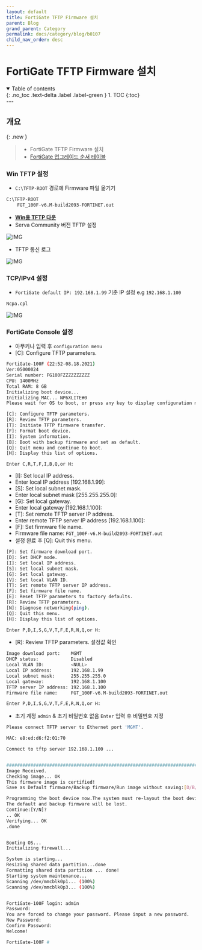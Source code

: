 ```yaml
---
layout: default
title: FortiGate TFTP Firmware 설치
parent: Blog
grand_parent: Category
permalink: docs/category/blog/b0107
child_nav_order: desc
---
```

# FortiGate TFTP Firmware 설치
<details open markdown="block">
  <summary>
    Table of contents
  </summary>
  {: .no_toc .text-delta .label .label-green }
1. TOC
{:toc}
</details>
---

## 개요

{: .new }
> - FortiGate TFTP Firmware 설치
> - [FortiGate 업그레이드 순서 테이블](https://docs.fortinet.com/upgrade-tool/fortigate)

### Win TFTP 설정

- `C:\TFTP-ROOT` 경로에 Firmware 파일 옮기기

```bash
C:\TFTP-ROOT
    FGT_100F-v6.M-build2093-FORTINET.out
```

- [**Win용 TFTP 다운**](https://www.vercot.com/~serva/download/Serva_Community_v4.6.0-21120715.zip)
- Serva Community 버전 TFTP 설정

![IMG](https://github.com/heaths2/heaths2.github.io/assets/36792594/01c7e213-42f3-4559-a098-7c6328eafd3f)

- TFTP 통신 로그

![IMG](https://github.com/heaths2/heaths2.github.io/assets/36792594/af81bb18-13bc-455a-b4ba-b03ed2bc3802)

### TCP/IPv4 설정

- `FortiGate default IP: 192.168.1.99` 기준 IP 설정 e.g `192.168.1.100`

```bash
Ncpa.cpl
```

![IMG](https://github.com/heaths2/heaths2.github.io/assets/36792594/b48a2bff-07d9-42cb-aded-d9dc8b020b29)

### FortiGate Console 설정

- 아무키나 입력 후 `configuration menu`
- [C]: Configure TFTP parameters.

```bash
FortiGate-100F (22:52-08.18.2021)
Ver:05000024
Serial number: FG100FZZZZZZZZZZ
CPU: 1400MHz
Total RAM: 8 GB
Initializing boot device...
Initializing MAC... NP6XLITE#0
Please wait for OS to boot, or press any key to display configuration menu.

[C]: Configure TFTP parameters.
[R]: Review TFTP parameters.
[T]: Initiate TFTP firmware transfer.
[F]: Format boot device.
[I]: System information.
[B]: Boot with backup firmware and set as default.
[Q]: Quit menu and continue to boot.
[H]: Display this list of options.

Enter C,R,T,F,I,B,Q,or H:
```

- [I]: Set local IP address.
- Enter local IP address [192.168.1.99]:
- [S]: Set local subnet mask.
- Enter local subnet mask [255.255.255.0]:
- [G]: Set local gateway.
- Enter local gateway [192.168.1.100]:
- [T]: Set remote TFTP server IP address.
- Enter remote TFTP server IP address [192.168.1.100]:
- [F]: Set firmware file name.
- Firmware file name: `FGT_100F-v6.M-build2093-FORTINET.out`
- 설정 완료 후 [Q]: Quit this menu.

```bash
[P]: Set firmware download port.
[D]: Set DHCP mode.
[I]: Set local IP address.
[S]: Set local subnet mask.
[G]: Set local gateway.
[V]: Set local VLAN ID.
[T]: Set remote TFTP server IP address.
[F]: Set firmware file name.
[E]: Reset TFTP parameters to factory defaults.
[R]: Review TFTP parameters.
[N]: Diagnose networking(ping).
[Q]: Quit this menu.
[H]: Display this list of options.

Enter P,D,I,S,G,V,T,F,E,R,N,Q,or H:
```

- [R]: Review TFTP parameters. 설정값 확인

```bash
Image download port:    MGMT
DHCP status:            Disabled
Local VLAN ID:          <NULL>
Local IP address:       192.168.1.99
Local subnet mask:      255.255.255.0
Local gateway:          192.168.1.100
TFTP server IP address: 192.168.1.100
Firmware file name:     FGT_100F-v6.M-build2093-FORTINET.out

Enter P,D,I,S,G,V,T,F,E,R,N,Q,or H:
```

- 초기 계정 `admin` & 초기 비밀번호 없음 `Enter` 입력 후 비밀번호 지정

```bash
Please connect TFTP server to Ethernet port 'MGMT'.

MAC: e8:ed:d6:f2:01:70

Connect to tftp server 192.168.1.100 ...


################################################################################                                                                             ############################################################################
Image Received.
Checking image... OK
This firmware image is certified!
Save as Default firmware/Backup firmware/Run image without saving:[D/B/R]?D

Programming the boot device now.The system must re-layout the boot device to ins                                                                                                                                                             tall this firmware.
The default and backup firmware will be lost.
Continue:[Y/N]?
.. OK
Verifying... OK
.done


Booting OS...
Initializing firewall...

System is starting...
Resizing shared data partition...done
Formatting shared data partition ... done!
Starting system maintenance...
Scanning /dev/mmcblk0p1... (100%)
Scanning /dev/mmcblk0p3... (100%)


FortiGate-100F login: admin
Password:
You are forced to change your password. Please input a new password.
New Password:
Confirm Password:
Welcome!

FortiGate-100F #
```
